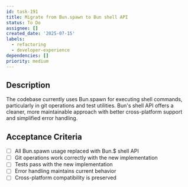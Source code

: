 ```yaml
---
id: task-191
title: Migrate from Bun.spawn to Bun shell API
status: To Do
assignee: []
created_date: '2025-07-15'
labels:
  - refactoring
  - developer-experience
dependencies: []
priority: medium
---
```


## Description

The codebase currently uses Bun.spawn for executing shell commands, particularly in git operations and test utilities. Bun's shell API offers a cleaner, more maintainable approach with better cross-platform support and simplified error handling.

## Acceptance Criteria

- [ ] All Bun.spawn usage replaced with Bun.$ shell API
- [ ] Git operations work correctly with the new implementation
- [ ] Tests pass with the new implementation
- [ ] Error handling maintains current behavior
- [ ] Cross-platform compatibility is preserved
